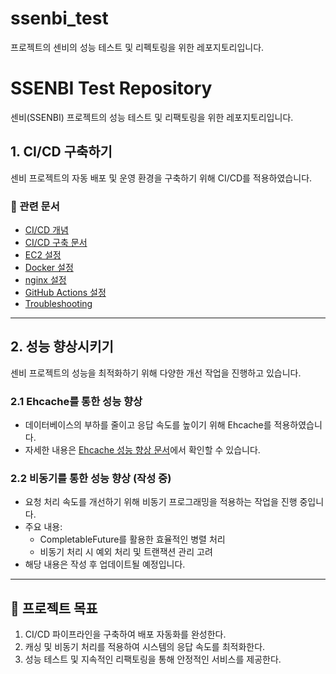 # ssenbi_test
프로젝트의 센비의 성능 테스트 및 리펙토링을 위한 레포지토리입니다.

# SSENBI Test Repository
센비(SSENBI) 프로젝트의 성능 테스트 및 리팩토링을 위한 레포지토리입니다.

## 1. CI/CD 구축하기
센비 프로젝트의 자동 배포 및 운영 환경을 구축하기 위해 CI/CD를 적용하였습니다.

### 📌 관련 문서
- [CI/CD 개념](https://www.notion.so/17e708433a6d80c48b4dcb85c41a810e)
- [CI/CD 구축 문서](https://www.notion.so/CI-CD-180708433a6d80d1bfdff4df240465d0)
- [EC2 설정](https://www.notion.so/EC2-174708433a6d80cca58ac949aedffb4d)
- [Docker 설정](https://www.notion.so/Docker-174708433a6d8034be5bf01e37eb1e55)
- [nginx 설정](https://www.notion.so/nginx-175708433a6d8074aa0cc42537331200)
- [GitHub Actions 설정](https://www.notion.so/Actions-17b708433a6d800ca6deff739f91405b)
- [Troubleshooting](https://www.notion.so/troubleshooting-17c708433a6d8030b740c37a9d21d236)

---

## 2. 성능 향상시키기
센비 프로젝트의 성능을 최적화하기 위해 다양한 개선 작업을 진행하고 있습니다.

### 2.1 Ehcache를 통한 성능 향상
- 데이터베이스의 부하를 줄이고 응답 속도를 높이기 위해 Ehcache를 적용하였습니다.
- 자세한 내용은 [Ehcache 성능 향상 문서](https://acoustic-rib-4c4.notion.site/ehcache-180708433a6d807db8dec6d4458da1ec?pvs=4)에서 확인할 수 있습니다.

### 2.2 비동기를 통한 성능 향상 (작성 중)
- 요청 처리 속도를 개선하기 위해 비동기 프로그래밍을 적용하는 작업을 진행 중입니다.
- 주요 내용:
  - CompletableFuture를 활용한 효율적인 병렬 처리
  - 비동기 처리 시 예외 처리 및 트랜잭션 관리 고려
- 해당 내용은 작성 후 업데이트될 예정입니다.

---

## 📌 프로젝트 목표
1. CI/CD 파이프라인을 구축하여 배포 자동화를 완성한다.
2. 캐싱 및 비동기 처리를 적용하여 시스템의 응답 속도를 최적화한다.
3. 성능 테스트 및 지속적인 리팩토링을 통해 안정적인 서비스를 제공한다.

